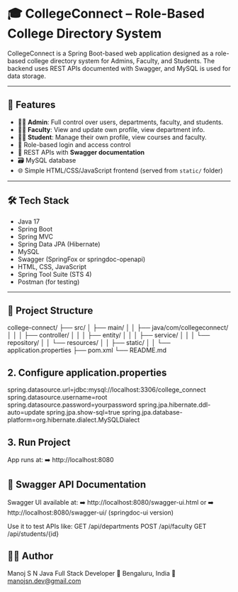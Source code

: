 # 🎓 CollegeConnect – Role-Based College Directory System

CollegeConnect is a Spring Boot-based web application designed as a role-based college directory system for Admins, Faculty, and Students. The backend uses REST APIs documented with Swagger, and MySQL is used for data storage.

---

## 🚀 Features

- 👨‍💼 **Admin**: Full control over users, departments, faculty, and students.
- 👩‍🏫 **Faculty**: View and update own profile, view department info.
- 👨‍🎓 **Student**: Manage their own profile, view courses and faculty.
- 🔐 Role-based login and access control
- 🔄 REST APIs with **Swagger documentation**
- 🗃️ MySQL database
- 🌐 Simple HTML/CSS/JavaScript frontend (served from `static/` folder)

---

## 🛠️ Tech Stack

- Java 17  
- Spring Boot  
- Spring MVC  
- Spring Data JPA (Hibernate)  
- MySQL  
- Swagger (SpringFox or springdoc-openapi)  
- HTML, CSS, JavaScript  
- Spring Tool Suite (STS 4)  
- Postman (for testing)

---

## 📁 Project Structure

college-connect/
├── src/
│ ├── main/
│ │ ├── java/com/collegeconnect/
│ │ │ ├── controller/
│ │ │ ├── entity/
│ │ │ ├── service/
│ │ │ └── repository/
│ │ └── resources/
│ │ ├── static/
│ │ └── application.properties
├── pom.xml
└── README.md

## 2. Configure application.properties

spring.datasource.url=jdbc:mysql://localhost:3306/college_connect
spring.datasource.username=root
spring.datasource.password=yourpassword
spring.jpa.hibernate.ddl-auto=update
spring.jpa.show-sql=true
spring.jpa.database-platform=org.hibernate.dialect.MySQLDialect

## 3. Run Project

App runs at:
➡️ http://localhost:8080

## 📘 Swagger API Documentation
Swagger UI available at:
➡️ http://localhost:8080/swagger-ui.html
or
➡️ http://localhost:8080/swagger-ui/ (springdoc-ui version)

Use it to test APIs like:
GET /api/departments
POST /api/faculty
GET /api/students/{id}

## 👨‍💻 Author
Manoj S N
Java Full Stack Developer
📍 Bengaluru, India
📧 manojsn.dev@gmail.com
